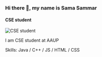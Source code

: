 ### Hi there 👋, my name is Sama Sammar
####  CSE student 
![ CSE student ](https://cdn.dribbble.com/users/1129235/screenshots/11119956/torus_dribbble_1_still_2x.gif?compress=1&resize=400x300)

I am CSE student at AAUP 

Skills: Java / C++ / JS / HTML / CSS






